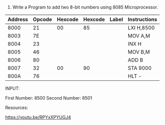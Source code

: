 
1. Write a Program to add two 8-bit numbers using 8085 Microprocessor. 



|Address |Opcode |Hexcode |Hexcode |Label |Instructions |
| - | - | - | - | - | - |
|8000 |21 |00 |85 ||LXI                    H,8500 |
|8003 |7E ||||MOV                A,M |
|8004 |23 ||||INX                   H |
|8005 |46 ||||MOV                B,M |
|8006 |80 ||||ADD                 B |
|8007 |32 |00 |90 ||STA                  9000 |
|800A |76 ||||HLT                -   |

INPUT:                                                            

First Number:  8500  Second Number:  8501

 



Resources:

https://youtu.be/RPYxXPYUGJ4
